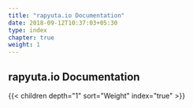```yaml
---
title: "rapyuta.io Documentation"
date: 2018-09-12T10:37:03+05:30
type: index
chapter: true
weight: 1
---
```



## rapyuta.io Documentation

{{< children depth="1" sort="Weight" index="true" >}}
